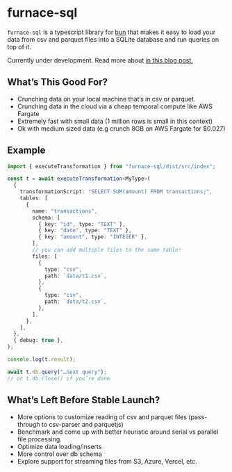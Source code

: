 # furnace-sql

`furnace-sql` is a typescript library for [bun](https://bun.sh/) that makes it easy to load your data from csv and parquet files into a SQLite database and run queries on top of it.

Currently under development. Read more about [in this blog post.](https://www.thesoftwarelounge.com/getting-started-with-bun/)

## What’s This Good For?

- Crunching data on your local machine that’s in csv or parquet.
- Crunching data in the cloud via a cheap temporal compute like AWS Fargate
- Extremely fast with small data (1 million rows is small in this context)
- Ok with medium sized data (e.g crunch 8GB on AWS Fargate for $0.027)

## Example

```typescript
import { executeTransformation } from "furnace-sql/dist/src/index";

const t = await executeTransformation<MyType>(
  {
    transformationScript: "SELECT SUM(amount) FROM transactions;",
    tables: [
      {
        name: "transactions",
        schema: [
          { key: "id", type: "TEXT" },
          { key: "date", type: "TEXT" },
          { key: "amount", type: "INTEGER" },
        ],
        // you can add multiple files to the same table!
        files: [
          {
            type: "csv",
            path: `data/t1.csv`,
          },
          {
            type: "csv",
            path: `data/t2.csv`,
          },
        ],
      },
    ],
  },
  { debug: true },
);

console.log(t.result);

await t.db.query("…next query");
// or t.db.close() if you’re done
```

## What’s Left Before Stable Launch?

- More options to customize reading of csv and parquet files (pass-through to csv-parser and parquetjs)
- Benchmark and come up with better heuristic around serial vs parallel file processing.
- Optimize data loading/inserts
- More control over db schema
- Explore support for streaming files from S3, Azure, Vercel, etc.
